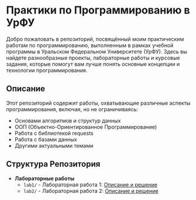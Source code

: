 # Практики по Программированию в УрФУ

Добро пожаловать в репозиторий, посвящённый моим практическим работам по программированию, выполненным в рамках учебной программы в Уральском Федеральном Университете (УрФУ). Здесь вы найдете разнообразные проекты, лабораторные работы и курсовые задания, которые помогут вам лучше понять основные концепции и технологии программирования.

## Описание

Этот репозиторий содержит работы, охватывающие различные аспекты программирования, включая, но не ограничиваясь:

- Основами алгоритмов и структур данных
- ООП (Объектно-Ориентированное Программирование)
- Работа с библиотекой requests
- Работа с базами данных
- Другими актуальными темами

## Структура Репозитория

- **Лабораторные работы**
  - `lab1/` - Лабораторная работа 1: [Описание и решение](lab1/README.md)
  - `lab2/` - Лабораторная работа 2: [Описание и решение](lab2/README.md)
